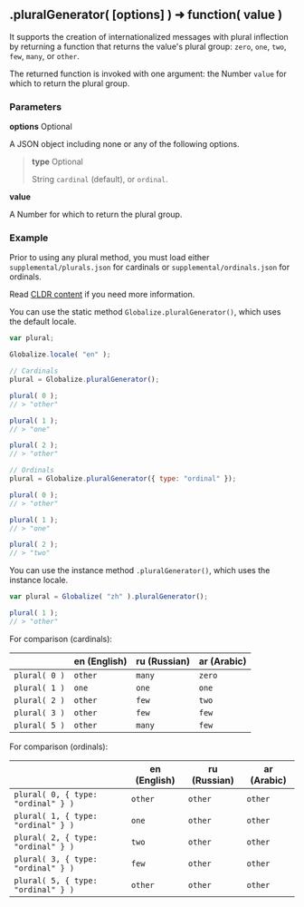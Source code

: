 ## .pluralGenerator( [options] ) ➜ function( value )

It supports the creation of internationalized messages with plural inflection by
returning a function that returns the value's plural group: `zero`, `one`,
`two`, `few`, `many`, or `other`.

The returned function is invoked with one argument: the Number `value` for which
to return the plural group.

### Parameters

**options** Optional

A JSON object including none or any of the following options.

> **type** Optional
>
> String `cardinal` (default), or `ordinal`.

**value**

A Number for which to return the plural group.

### Example

Prior to using any plural method, you must load either
`supplemental/plurals.json` for cardinals or `supplemental/ordinals.json` for
ordinals.

Read [CLDR content][] if you need more information.

[CLDR content]: ../../../README.md#2-cldr-content

You can use the static method `Globalize.pluralGenerator()`, which uses the
default locale.

```javascript
var plural;

Globalize.locale( "en" );

// Cardinals
plural = Globalize.pluralGenerator();

plural( 0 );
// > "other"

plural( 1 );
// > "one"

plural( 2 );
// > "other"

// Ordinals
plural = Globalize.pluralGenerator({ type: "ordinal" });

plural( 0 );
// > "other"

plural( 1 );
// > "one"

plural( 2 );
// > "two"
```

You can use the instance method `.pluralGenerator()`, which uses the instance
locale.

```javascript
var plural = Globalize( "zh" ).pluralGenerator();

plural( 1 );
// > "other"
```

For comparison (cardinals):

| | en (English) | ru (Russian) | ar (Arabic) |
| --- | --- | --- | --- |
| `plural( 0 )` | `other` | `many` | `zero` |
| `plural( 1 )` | `one` | `one` | `one` |
| `plural( 2 )` | `other` | `few` | `two` |
| `plural( 3 )` | `other` | `few` | `few` |
| `plural( 5 )` | `other` | `many` | `few` |

For comparison (ordinals):

| | en (English) | ru (Russian) | ar (Arabic) |
| --- | --- | --- | --- |
| `plural( 0, { type: "ordinal" } )` | `other` | `other` | `other` |
| `plural( 1, { type: "ordinal" } )` | `one` | `other` | `other` |
| `plural( 2, { type: "ordinal" } )` | `two` | `other` | `other` |
| `plural( 3, { type: "ordinal" } )` | `few` | `other` | `other` |
| `plural( 5, { type: "ordinal" } )` | `other` | `other` | `other` |
